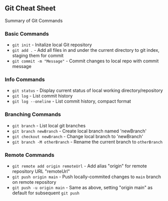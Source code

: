 ## Git Cheat Sheet

Summary of Git Commands

### Basic Commands
* `git init` - Initalize local Git repository
* `git add .` - Add all files in and under the current directory to git index, staging them for commit
* `git commit -m "Message"` - Commit changes to local repo with commit message

### Info Commands
* `git status` - Display current status of local working directory/repository
* `git log` - List commit history
* `git log --oneline` - List commit history, compact format

### Branching Commands
* `git branch` - List local git branches
* `git branch newBranch` - Create local branch named 'newBranch'
* `git checkout newBranch` - Change local branch to 'newBranch'
* `git branch -M otherBranch` - Rename the current branch to `otherBranch`

### Remote Commands
* `git remote add origin remoteUrl` - Add alias "origin" for remote repository URL "remoteUrl"
* `git push origin main` - Push locally-commited changes to `main` branch on remote repository
* `git push -u origin main` - Same as above, setting "origin main" as default for subsequent `git push`
